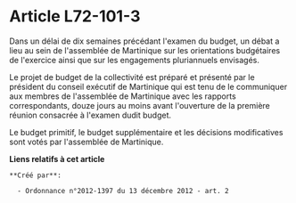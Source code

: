 # Article L72-101-3

Dans un délai de dix semaines précédant l'examen du budget, un débat a lieu au sein de l'assemblée de Martinique sur les
orientations budgétaires de l'exercice ainsi que sur les engagements pluriannuels envisagés. 

Le projet de budget de la collectivité est préparé et présenté par le président du conseil exécutif de Martinique qui est
tenu de le communiquer aux membres de l'assemblée de Martinique avec les rapports correspondants, douze jours au moins avant
l'ouverture de la première réunion consacrée à l'examen dudit budget. 

Le budget primitif, le budget supplémentaire et les décisions modificatives sont votés par l'assemblée de Martinique.

**Liens relatifs à cet article**

	**Créé par**:

	  - Ordonnance n°2012-1397 du 13 décembre 2012 - art. 2
